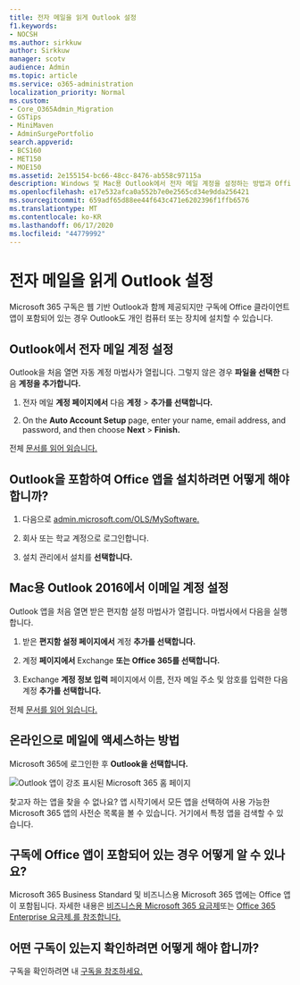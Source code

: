 ```yaml
---
title: 전자 메일을 읽게 Outlook 설정
f1.keywords:
- NOCSH
ms.author: sirkkuw
author: Sirkkuw
manager: scotv
audience: Admin
ms.topic: article
ms.service: o365-administration
localization_priority: Normal
ms.custom:
- Core_O365Admin_Migration
- GSTips
- MiniMaven
- AdminSurgePortfolio
search.appverid:
- BCS160
- MET150
- MOE150
ms.assetid: 2e155154-bc66-48cc-8476-ab558c97115a
description: Windows 및 Mac용 Outlook에서 전자 메일 계정을 설정하는 방법과 Office 앱을 설치하고 온라인으로 전자 메일에 액세스하는 방법에 대해 자세히 알아보습니다.
ms.openlocfilehash: e17e532afca0a552b7e0e2565cd34e9dda256421
ms.sourcegitcommit: 659adf65d88ee44f643c471e6202396f1ffb6576
ms.translationtype: MT
ms.contentlocale: ko-KR
ms.lasthandoff: 06/17/2020
ms.locfileid: "44779992"
---
```

# <a name="set-up-outlook-to-read-email"></a>전자 메일을 읽게 Outlook 설정

Microsoft 365 구독은 웹 기반 Outlook과 함께 제공되지만 구독에 Office 클라이언트 앱이 포함되어 있는 경우 Outlook도 개인 컴퓨터 또는 장치에 설치할 수 있습니다.
  
## <a name="set-up-an-email-account-in-outlook"></a>Outlook에서 전자 메일 계정 설정

Outlook을 처음 열면 자동 계정 마법사가 열립니다. 그렇지 않은 경우 **파일을 선택한** 다음 **계정을 추가합니다.**
  
1. 전자 메일 **계정 페이지에서** 다음 **계정** \> **추가를 선택합니다.**
    
2. On the **Auto Account Setup** page, enter your name, email address, and password, and then choose **Next** \> **Finish.**
    
전체 [문서를 읽어 읽습니다.](https://support.microsoft.com/office/6e27792a-9267-4aa4-8bb6-c84ef146101b)
  
## <a name="how-do-i-install-the-office-apps-including-outlook"></a>Outlook을 포함하여 Office 앱을 설치하려면 어떻게 해야 합니까?

1. 다음으로 [admin.microsoft.com/OLS/MySoftware.](https://admin.microsoft.com/OLS/MySoftware.aspx)
    
2. 회사 또는 학교 계정으로 로그인합니다.
    
3. 설치 관리에서 설치를 **선택합니다.**
    
## <a name="set-up-an-email-account-in-outlook-2016-for-mac"></a>Mac용 Outlook 2016에서 이메일 계정 설정

Outlook 앱을 처음 열면 받은 편지함 설정 마법사가 열립니다. 마법사에서 다음을 실행합니다. 
  
1. 받은 **편지함 설정 페이지에서** 계정 **추가를 선택합니다.**
    
2. 계정 **페이지에서** Exchange **또는 Office 365를 선택합니다.**
    
3. Exchange **계정 정보 입력** 페이지에서 이름, 전자 메일 주소 및 암호를 입력한 다음 계정 **추가를 선택합니다.**
    
전체 [문서를 읽어 읽습니다.](https://support.microsoft.com/office/6e27792a-9267-4aa4-8bb6-c84ef146101b#PickTab=Outlook_for_Mac) 
  
## <a name="how-do-i-access-my-mail-online"></a>온라인으로 메일에 액세스하는 방법

Microsoft 365에 로그인한 후 **Outlook을 선택합니다.**
  
![Outlook 앱이 강조 표시된 Microsoft 365 홈 페이지](../../media/3ceee838-9d85-4af3-95a6-fbcee11036f4.png)
  
찾고자 하는 앱을 찾을 수 없나요? 앱 시작기에서 모든  앱을 선택하여 사용 가능한 Microsoft 365 앱의 사전순 목록을 볼 수 있습니다. 거기에서 특정 앱을 검색할 수 있습니다. 
  
## <a name="how-do-i-know-if-my-subscription-includes-office-apps"></a>구독에 Office 앱이 포함되어 있는 경우 어떻게 알 수 있나요?

Microsoft 365 Business Standard 및 비즈니스용 Microsoft 365 앱에는 Office 앱이 포함됩니다. 자세한 내용은 [비즈니스용 Microsoft 365 요금제](https://go.microsoft.com/fwlink/p/?LinkId=723731)또는 [Office 365 Enterprise 요금제.를 참조합니다.](https://go.microsoft.com/fwlink/p/?LinkId=800029)
  
## <a name="how-do-i-determine-what-subscription-i-have"></a>어떤 구독이 있는지 확인하려면 어떻게 해야 합니까?

구독을 확인하려면 내 [구독을 참조하세요.](../admin-overview/what-subscription-do-i-have.md)
  

